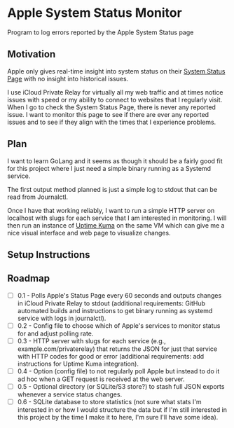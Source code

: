 # Apple System Status Monitor
 Program to log errors reported by the Apple System Status page

## Motivation
 Apple only gives real-time insight into system status on their [System Status Page](https://www.apple.com/support/systemstatus/) with no insight into historical issues.

 I use iCloud Private Relay for virtually all my web traffic and at times notice issues with speed or my ability to connect to websites that I regularly visit. When I go to check the System Status Page, there is never any reported issue. I want to monitor this page to see if there are ever any reported issues and to see if they align with the times that I experience problems.

## Plan
 I want to learn GoLang and it seems as though it should be a fairly good fit for this project where I just need a simple binary running as a Systemd service.

 The first output method planned is just a simple log to stdout that can be read from Journalctl.

 Once I have that working reliably, I want to run a simple HTTP server on localhost with slugs for each service that I am interested in monitoring. I will then run an instance of [Uptime Kuma](https://github.com/louislam/uptime-kuma) on the same VM which can give me a nice visual interface and web page to visualize changes.

## Setup Instructions


## Roadmap
- [ ] 0.1 - Polls Apple's Status Page every 60 seconds and outputs changes in iCloud Private Relay to stdout (additional requirements: GitHub automated builds and instructions to get binary running as systemd service with logs in journalctl).
- [ ] 0.2 - Config file to choose which of Apple's services to monitor status for and adjust polling rate.
- [ ] 0.3 - HTTP server with slugs for each service (e.g., example.com/privaterelay) that returns the JSON for just that service with HTTP codes for good or error (additional requirements: add instructions for Uptime Kuma integration).
- [ ] 0.4 - Option (config file) to not regularly poll Apple but instead to do it ad hoc when a GET request is received at the web server.
- [ ] 0.5 - Optional directory (or SQLite/S3 store?) to stash full JSON exports whenever a service status changes.
- [ ] 0.6 - SQLite database to store statistics (not sure what stats I'm interested in or how I would structure the data but if I'm still interested in this project by the time I make it to here, I'm sure I'll have some idea).
